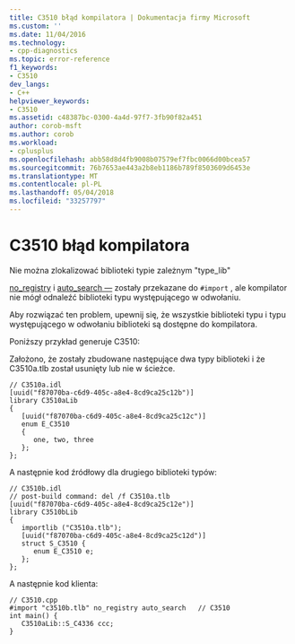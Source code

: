```yaml
---
title: C3510 błąd kompilatora | Dokumentacja firmy Microsoft
ms.custom: ''
ms.date: 11/04/2016
ms.technology:
- cpp-diagnostics
ms.topic: error-reference
f1_keywords:
- C3510
dev_langs:
- C++
helpviewer_keywords:
- C3510
ms.assetid: c48387bc-0300-4a4d-97f7-3fb90f82a451
author: corob-msft
ms.author: corob
ms.workload:
- cplusplus
ms.openlocfilehash: abb58d8d4fb9008b07579ef7fbc0066d00bcea57
ms.sourcegitcommit: 76b7653ae443a2b8eb1186b789f8503609d6453e
ms.translationtype: MT
ms.contentlocale: pl-PL
ms.lasthandoff: 05/04/2018
ms.locfileid: "33257797"
---
```

# <a name="compiler-error-c3510"></a>C3510 błąd kompilatora
Nie można zlokalizować biblioteki typie zależnym "type_lib"  
  
 [no_registry](../../preprocessor/no-registry.md) i [auto_search —](../../preprocessor/auto-search.md) zostały przekazane do `#import` , ale kompilator nie mógł odnaleźć biblioteki typu występującego w odwołaniu.  
  
 Aby rozwiązać ten problem, upewnij się, że wszystkie biblioteki typu i typu występującego w odwołaniu biblioteki są dostępne do kompilatora.  
  
 Poniższy przykład generuje C3510:  
  
 Założono, że zostały zbudowane następujące dwa typy biblioteki i że C3510a.tlb został usunięty lub nie w ścieżce.  
  
```  
// C3510a.idl  
[uuid("f87070ba-c6d9-405c-a8e4-8cd9ca25c12b")]  
library C3510aLib  
{  
   [uuid("f87070ba-c6d9-405c-a8e4-8cd9ca25c12c")]  
   enum E_C3510  
   {  
      one, two, three  
   };  
};  
```  
  
 A następnie kod źródłowy dla drugiego biblioteki typów:  
  
```  
// C3510b.idl  
// post-build command: del /f C3510a.tlb  
[uuid("f87070ba-c6d9-405c-a8e4-8cd9ca25c12e")]  
library C3510bLib  
{  
   importlib ("C3510a.tlb");  
   [uuid("f87070ba-c6d9-405c-a8e4-8cd9ca25c12d")]  
   struct S_C3510 {  
      enum E_C3510 e;  
   };  
};  
```  
  
 A następnie kod klienta:  
  
```  
// C3510.cpp  
#import "c3510b.tlb" no_registry auto_search   // C3510  
int main() {  
   C3510aLib::S_C4336 ccc;  
}  
```